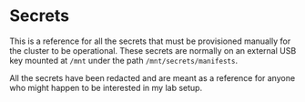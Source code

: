 # Secrets

This is a reference for all the secrets that must be provisioned manually for the cluster to be operational. 
These secrets are normally on an external USB key mounted at `/mnt` under the path `/mnt/secrets/manifests`.

All the secrets have been redacted and are meant as a reference for anyone who might happen to be interested
in my lab setup.